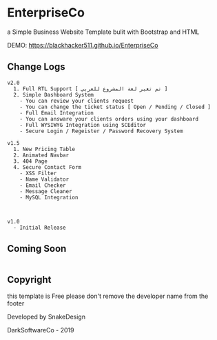 # EnterpriseCo
a Simple Business Website Template bulit with Bootstrap and HTML

DEMO: https://blackhacker511.github.io/EnterpriseCo

## Change Logs

```
v2.0
  1. Full RTL Support [ تم تغير لغة المشروع للعربي ]
  2. Simple Dashboard System
    - You can review your clients request
    - You can change the ticket status [ Open / Pending / Closed ]
    - Full Email Integration
    - You can answare your clients orders using your dashboard
    - Full WYSIWYG Integration using SCEditor
    - Secure Login / Regeister / Password Recovery System

v1.5
  1. New Pricing Table
  2. Animated Navbar
  3. 404 Page
  4. Secure Contact Form
    - XSS Filter
    - Name Validator
    - Email Checker
    - Message Cleaner
    - MySQL Integration
    
    
  
v1.0
  - Initial Release
```

## Coming Soon
```

```

## Copyright

this template is Free please don't remove the developer name from the footer

Developed by SnakeDesign

DarkSoftwareCo - 2019
